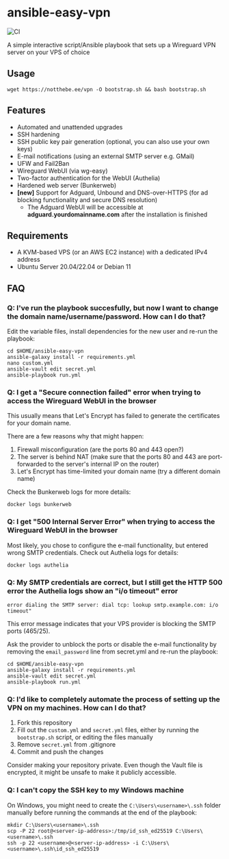 # ansible-easy-vpn
![CI](https://github.com/notthebee/ansible-easy-vpn/actions/workflows/ci.yml/badge.svg)

A simple interactive script/Ansible playbook that sets up a Wireguard VPN server on your VPS of choice


## Usage

```
wget https://notthebe.ee/vpn -O bootstrap.sh && bash bootstrap.sh
```

## Features
* Automated and unattended upgrades
* SSH hardening
* SSH public key pair generation (optional, you can also use your own keys)
* E-mail notifications (using an external SMTP server e.g. GMail)
* UFW and Fail2Ban
* Wireguard WebUI (via wg-easy)
* Two-factor authentication for the WebUI (Authelia)
* Hardened web server (Bunkerweb)
* **[new]** Support for Adguard, Unbound and DNS-over-HTTPS (for ad blocking functionality and secure DNS resolution)
  * The Adguard WebUI will be accessible at **adguard.yourdomainname.com** after the installation is finished


## Requirements
* A KVM-based VPS (or an AWS EC2 instance) with a dedicated IPv4 address
* Ubuntu Server 20.04/22.04 or Debian 11

## FAQ
### Q: I've run the playbook succesfully, but now I want to change the domain name/username/password. How can I do that?

Edit the variable files, install dependencies for the new user and re-run the playbook:

```
cd $HOME/ansible-easy-vpn
ansible-galaxy install -r requirements.yml
nano custom.yml
ansible-vault edit secret.yml
ansible-playbook run.yml
```


### Q: I get a "Secure connection failed" error when trying to access the Wireguard WebUI in the browser

This usually means that Let's Encrypt has failed to generate the certificates for your domain name.

There are a few reasons why that might happen:

1. Firewall misconfiguration (are the ports 80 and 443 open?)
2. The server is behind NAT (make sure that the ports 80 and 443 are port-forwarded to the server's internal IP on the router)
3. Let's Encrypt has time-limited your domain name (try a different domain name)

Check the Bunkerweb logs for more details:
```
docker logs bunkerweb
```

### Q: I get "500 Internal Server Error" when trying to access the Wireguard WebUI in the browser

Most likely, you chose to configure the e-mail functionality, but entered wrong SMTP credentials. Check out Authelia logs for details:
```
docker logs authelia
```

### Q: My SMTP credentials are correct, but I still get the HTTP 500 error the Authelia logs show an "i/o timeout" error
```
error dialing the SMTP server: dial tcp: lookup smtp.example.com: i/o timeout"
```
This error message indicates that your VPS provider is blocking the SMTP ports (465/25).

Ask the provider to unblock the ports or disable the e-mail functionality by removing the `email_password` line from secret.yml and re-run the playbook:
```
cd $HOME/ansible-easy-vpn
ansible-galaxy install -r requirements.yml
ansible-vault edit secret.yml
ansible-playbook run.yml
```


### Q: I'd like to completely automate the process of setting up the VPN on my machines. How can I do that?
1. Fork this repository
2. Fill out the `custom.yml` and `secret.yml` files, either by running the `bootstrap.sh` script, or editing the files manually
3. Remove `secret.yml` from .gitignore
4. Commit and push the changes

Consider making your repository private. Even though the Vault file is encrypted, it might be unsafe to make it publicly accessible.

### Q: I can't copy the SSH key to my Windows machine

On Windows, you might need to create the `C:\Users\<username>\.ssh` folder manually before running the commands at the end of the playbook:
```
mkdir C:\Users\<username>\.ssh
scp -P 22 root@<server-ip-address>:/tmp/id_ssh_ed25519 C:\Users\<username>\.ssh
ssh -p 22 <username>@<server-ip-address> -i C:\Users\<username>\.ssh\id_ssh_ed25519
```
